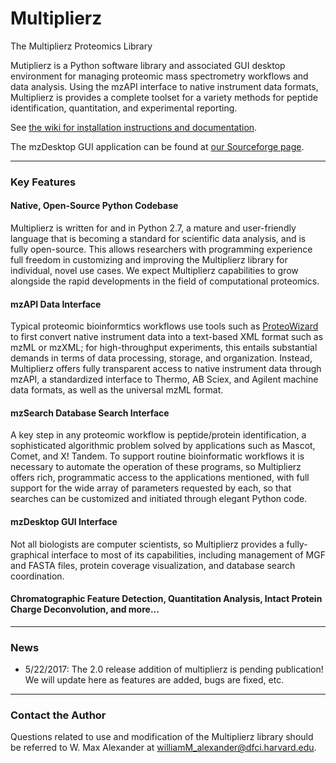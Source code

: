 # Multiplierz
The Multiplierz Proteomics Library


Mutiplierz is a Python software library and associated GUI desktop environment for managing proteomic mass spectrometry workflows and data analysis.  Using the mzAPI interface to native instrument data formats, Multiplierz is provides a complete toolset for a variety methods for peptide identification, quantitation, and experimental reporting.

See [the wiki for installation instructions and documentation](https://github.com/MaxAlex/multiplierz/wiki/Installation).

The mzDesktop GUI application can be found at [our Sourceforge page](https://sourceforge.net/projects/multiplierz/).

***

### Key Features

#### Native, Open-Source Python Codebase

Multiplierz is written for and in Python 2.7, a mature and user-friendly language that is becoming a standard for scientific data analysis, and is fully open-source.  This allows researchers with programming experience full freedom in customizing and improving the Multiplierz library for individual, novel use cases.  We expect Multiplierz capabilities to grow alongside the rapid developments in the field of computational proteomics.

#### mzAPI Data Interface

Typical proteomic bioinformtics workflows use tools such as [ProteoWizard](http://proteowizard.sourceforge.net/) to first convert native instrument data into a text-based XML format such as mzML or mzXML; for high-throughput experiments, this entails substantial demands in terms of data processing, storage, and organization.  Instead, Multiplierz offers fully transparent access to native instrument data through mzAPI, a standardized interface to Thermo, AB Sciex, and Agilent machine data formats, as well as the universal mzML format.

#### mzSearch Database Search Interface

A key step in any proteomic workflow is peptide/protein identification, a sophisticated algorithmic problem solved by applications such as Mascot, Comet, and X! Tandem.  To support routine bioinformatic workflows it is necessary to automate the operation of these programs, so Multiplierz offers rich, programmatic access to the applications mentioned, with full support for the wide array of parameters requested by each, so that searches can be customized and initiated through elegant Python code.

#### mzDesktop GUI Interface

Not all biologists are computer scientists, so Multiplierz provides a fully-graphical interface to most of its capabilities, including management of MGF and FASTA files, protein coverage visualization, and database search coordination.


#### Chromatographic Feature Detection, Quantitation Analysis, Intact Protein Charge Deconvolution, and more...

***

### News

* 5/22/2017: The 2.0 release addition of multiplierz is pending publication!  We will update here as features are added, bugs are fixed, etc.

***

### Contact the Author

Questions related to use and modification of the Multiplierz library should be referred to W. Max Alexander at williamM_alexander@dfci.harvard.edu.
